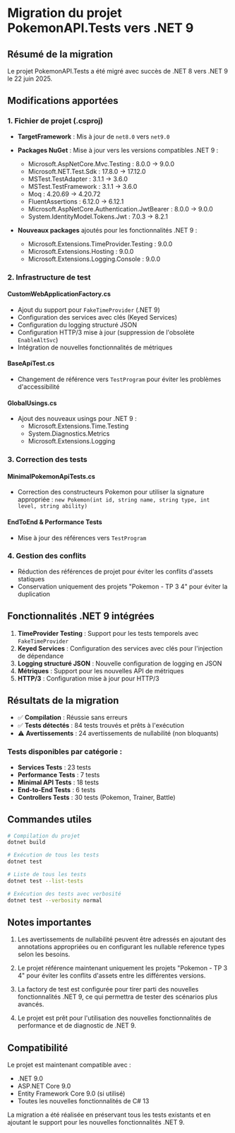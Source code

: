 # Migration du projet PokemonAPI.Tests vers .NET 9

## Résumé de la migration

Le projet PokemonAPI.Tests a été migré avec succès de .NET 8 vers .NET 9 le 22 juin 2025.

## Modifications apportées

### 1. Fichier de projet (.csproj)

- **TargetFramework** : Mis à jour de `net8.0` vers `net9.0`
- **Packages NuGet** : Mise à jour vers les versions compatibles .NET 9 :
  - Microsoft.AspNetCore.Mvc.Testing : 8.0.0 → 9.0.0
  - Microsoft.NET.Test.Sdk : 17.8.0 → 17.12.0
  - MSTest.TestAdapter : 3.1.1 → 3.6.0
  - MSTest.TestFramework : 3.1.1 → 3.6.0
  - Moq : 4.20.69 → 4.20.72
  - FluentAssertions : 6.12.0 → 6.12.1
  - Microsoft.AspNetCore.Authentication.JwtBearer : 8.0.0 → 9.0.0
  - System.IdentityModel.Tokens.Jwt : 7.0.3 → 8.2.1

- **Nouveaux packages** ajoutés pour les fonctionnalités .NET 9 :
  - Microsoft.Extensions.TimeProvider.Testing : 9.0.0
  - Microsoft.Extensions.Hosting : 9.0.0
  - Microsoft.Extensions.Logging.Console : 9.0.0

### 2. Infrastructure de test

#### CustomWebApplicationFactory.cs
- Ajout du support pour `FakeTimeProvider` (.NET 9)
- Configuration des services avec clés (Keyed Services)
- Configuration du logging structuré JSON
- Configuration HTTP/3 mise à jour (suppression de l'obsolète `EnableAltSvc`)
- Intégration de nouvelles fonctionnalités de métriques

#### BaseApiTest.cs
- Changement de référence vers `TestProgram` pour éviter les problèmes d'accessibilité

#### GlobalUsings.cs
- Ajout des nouveaux usings pour .NET 9 :
  - Microsoft.Extensions.Time.Testing
  - System.Diagnostics.Metrics
  - Microsoft.Extensions.Logging

### 3. Correction des tests

#### MinimalPokemonApiTests.cs
- Correction des constructeurs Pokemon pour utiliser la signature appropriée :
  `new Pokemon(int id, string name, string type, int level, string ability)`

#### EndToEnd & Performance Tests
- Mise à jour des références vers `TestProgram`

### 4. Gestion des conflits

- Réduction des références de projet pour éviter les conflits d'assets statiques
- Conservation uniquement des projets "Pokemon - TP 3 4" pour éviter la duplication

## Fonctionnalités .NET 9 intégrées

1. **TimeProvider Testing** : Support pour les tests temporels avec `FakeTimeProvider`
2. **Keyed Services** : Configuration des services avec clés pour l'injection de dépendance
3. **Logging structuré JSON** : Nouvelle configuration de logging en JSON
4. **Métriques** : Support pour les nouvelles API de métriques
5. **HTTP/3** : Configuration mise à jour pour HTTP/3

## Résultats de la migration

- ✅ **Compilation** : Réussie sans erreurs
- ✅ **Tests détectés** : 84 tests trouvés et prêts à l'exécution
- ⚠️ **Avertissements** : 24 avertissements de nullabilité (non bloquants)

### Tests disponibles par catégorie :

- **Services Tests** : 23 tests
- **Performance Tests** : 7 tests  
- **Minimal API Tests** : 18 tests
- **End-to-End Tests** : 6 tests
- **Controllers Tests** : 30 tests (Pokemon, Trainer, Battle)

## Commandes utiles

```bash
# Compilation du projet
dotnet build

# Exécution de tous les tests
dotnet test

# Liste de tous les tests
dotnet test --list-tests

# Exécution des tests avec verbosité
dotnet test --verbosity normal
```

## Notes importantes

1. Les avertissements de nullabilité peuvent être adressés en ajoutant des annotations appropriées ou en configurant les nullable reference types selon les besoins.

2. Le projet référence maintenant uniquement les projets "Pokemon - TP 3 4" pour éviter les conflits d'assets entre les différentes versions.

3. La factory de test est configurée pour tirer parti des nouvelles fonctionnalités .NET 9, ce qui permettra de tester des scénarios plus avancés.

4. Le projet est prêt pour l'utilisation des nouvelles fonctionnalités de performance et de diagnostic de .NET 9.

## Compatibilité

Le projet est maintenant compatible avec :
- .NET 9.0
- ASP.NET Core 9.0
- Entity Framework Core 9.0 (si utilisé)
- Toutes les nouvelles fonctionnalités de C# 13

La migration a été réalisée en préservant tous les tests existants et en ajoutant le support pour les nouvelles fonctionnalités .NET 9.
